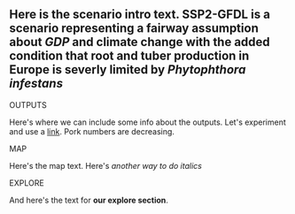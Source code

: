 ## Here is the scenario intro text. SSP2-GFDL is a scenario representing a fairway assumption about _GDP_ and **climate** change with the added condition that root and tuber production in Europe is severly limited by *Phytophthora infestans*

OUTPUTS

Here's where we can include some info about the outputs. Let's experiment and use a [link](somewhere.com). Pork numbers are decreasing.

MAP

Here's the map text. Here's _another way to do italics_

EXPLORE

And here's the text for **our explore section**.
